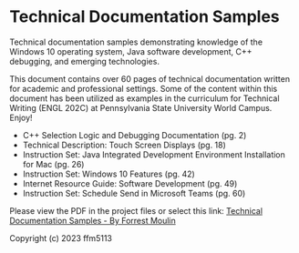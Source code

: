 # Technical Documentation Samples
Technical documentation samples demonstrating knowledge of the Windows 10 operating system, Java software development, C++ debugging, and emerging technologies.

This document contains over 60 pages of technical documentation written for academic and professional settings. Some of the content within this document has been utilized as examples in the curriculum for Technical Writing (ENGL 202C) at Pennsylvania State University World Campus. Enjoy!

- C++ Selection Logic and Debugging Documentation (pg. 2)
- Technical Description: Touch Screen Displays (pg. 18)
- Instruction Set: Java Integrated Development Environment Installation for Mac (pg. 26)
- Instruction Set: Windows 10 Features (pg. 42)
- Internet Resource Guide: Software Development (pg. 49)
- Instruction Set: Schedule Send in Microsoft Teams (pg. 60)

Please view the PDF in the project files or select this link:
<a href="https://github.com/ffm5113/Technical_Writing_Samples/blob/main/Forrest%20Moulin%20-%20Technical%20Documentation%20Samples%202023.pdf">Technical Documentation Samples - By Forrest Moulin</a>
<br>


Copyright (c) 2023 ffm5113
